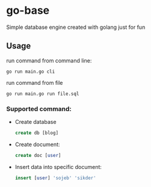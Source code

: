 # go-base

Simple database engine created with golang just for fun

## Usage

run command from command line:

```
go run main.go cli
```

run command from file

```
go run main.go run file.sql
```

### Supported command:

- Create database
  ```sql
  create db [blog]
  ```
- Create document:

  ```sql
  create doc [user]
  ```

- Insert data into specific document:

  ```sql
  insert [user] 'sojeb' 'sikder'
  ```

